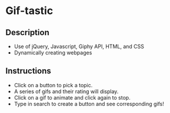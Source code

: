 # Gif-tastic

## Description

* Use of jQuery, Javascript, Giphy API, HTML, and CSS
* Dynamically creating webpages

## Instructions

* Click on a button to pick a topic. 
* A series of gifs and their rating will display. 
* Click on a gif to animate and click again to stop. 
* Type in search to create a button and see corresponding gifs!
